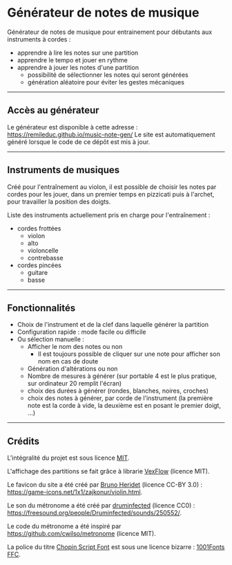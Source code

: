 <!DOCTYPE html>
<html lang="fr">
<head>
	<title>README</title>
</head>
<body>


Générateur de notes de musique
==============================

Générateur de notes de musique pour entrainement pour débutants aux instruments à cordes :
- apprendre à lire les notes sur une partition
- apprendre le tempo et jouer en rythme
- apprendre à jouer les notes d'une partition
	- possibilité de sélectionner les notes qui seront générées
	- génération aléatoire pour éviter les gestes mécaniques

-----------------------------------------------

Accès au générateur
-------------------

Le générateur est disponible à cette adresse : <https://remileduc.github.io/music-note-gen/>
Le site est automatiquement généré lorsque le code de ce dépôt est mis à jour.

-----------------------------------------------

Instruments de musiques
-----------------------

Créé pour l'entraînement au violon, il est possible de choisir les notes par cordes pour les jouer, dans un premier temps en pizzicati puis à l'archet, pour travailler
la position des doigts.

Liste des instruments actuellement pris en charge pour l'entraînement :
- cordes frottées
	- violon
	- alto
	- violoncelle
	- contrebasse
- cordes pincées
	- guitare
	- basse

-----------------------------------------------

Fonctionnalités
---------------

- Choix de l'instrument et de la clef dans laquelle générer la partition
- Configuration rapide : mode facile ou difficile
- Ou sélection manuelle :
	- Afficher le nom des notes ou non
		- Il est toujours possible de cliquer sur une note pour afficher son nom en cas de doute
	- Génération d'altérations ou non
	- Nombre de mesures à générer (sur portable 4 est le plus pratique, sur ordinateur 20 remplit l'écran)
	- choix des durées à générer (rondes, blanches, noires, croches)
	- choix des notes à générer, par corde de l'instrument (la première note est la corde à vide, la deuxième est en posant le premier doigt, ...)

-----------------------------------------------

Crédits
-------

L'intégralité du projet est sous licence [MIT](./LICENSE).

L'affichage des partitions se fait grâce à librarie [VexFlow](https://github.com/0xfe/vexflow) (licence MIT).

Le favicon du site a été créé par [Bruno Heridet](https://bruno.heridet.com/) (licence CC-BY 3.0) : <https://game-icons.net/1x1/zajkonur/violin.html>.

Le son du métronome a été créé par [druminfected](https://www.reddit.com/user/druminfected/) (licence CC0) : <https://freesound.org/people/Druminfected/sounds/250552/>.

Le code du métronome a été inspiré par <https://github.com/cwilso/metronome> (licence MIT).

La police du titre [Chopin Script Font](https://www.1001fonts.com/chopin-script-font.html) est sous une licence bizarre :
[1001Fonts FFC](./public/1001fonts-chopin-script-eula.txt).

</body>
</html>
